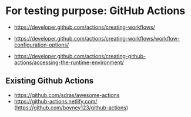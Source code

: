 # For testing purpose: GitHub Actions

- https://developer.github.com/actions/creating-workflows/
- https://developer.github.com/actions/creating-workflows/workflow-configuration-options/

- https://developer.github.com/actions/creating-github-actions/accessing-the-runtime-environment/

## Existing Github Actions

- https://github.com/sdras/awesome-actions
- https://github-actions.netlify.com/ (https://github.com/boyney123/github-actions)

